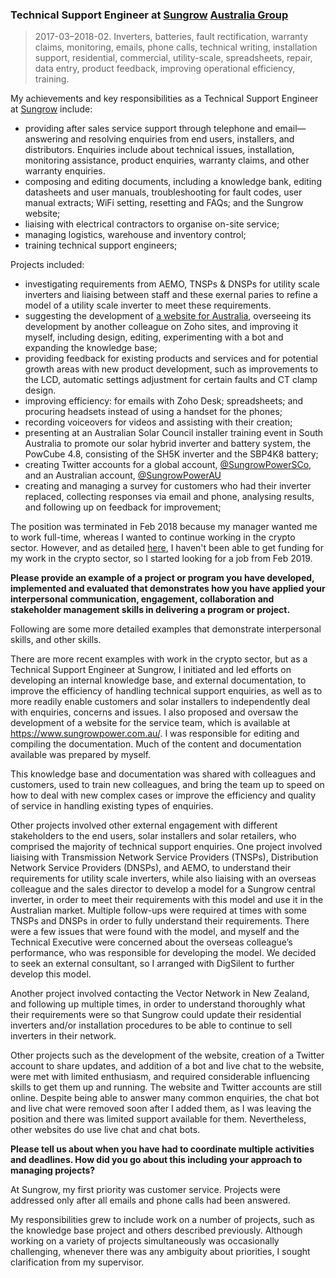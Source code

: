 ### Technical Support Engineer at [Sungrow](https://en.sungrowpower.com/) [Australia Group](https://www.sungrowpower.com.au/)
> 2017-03–2018-02. Inverters, batteries, fault rectification, warranty claims, monitoring, emails, phone calls, technical writing, installation support, residential, commercial, utility-scale, spreadsheets, repair, data entry, product feedback, improving operational efficiency, training.

My achievements and key responsibilities as a Technical Support Engineer at [Sungrow](https://en.sungrowpower.com/) include:
* providing after sales service support through telephone and email—answering and resolving enquiries from end users, installers, and distributors. Enquiries include about technical issues, installation, monitoring assistance, product enquiries, warranty claims, and other warranty enquiries.
* composing and editing documents, including a knowledge bank, editing datasheets and user manuals, troubleshooting for fault codes, user manual extracts; WiFi setting, resetting and FAQs; and the Sungrow website;
* liaising with electrical contractors to organise on-site service;
* managing logistics, warehouse and inventory control;
* training technical support engineers;

Projects included:
* investigating requirements from AEMO, TNSPs & DNSPs for utility scale inverters and liaising between staff and these exernal paries to refine a model of a utility scale inverter to meet these requirements.
* suggesting the development of [a website for Australia](https://www.sungrowpower.com.au/), overseeing its development by another colleague on Zoho sites, and improving it myself, including design, editing, experimenting with a bot and expanding the knowledge base;
* providing feedback for existing products and services and for potential growth areas with new product development, such as improvements to the LCD, automatic settings adjustment for certain faults and CT clamp design.
* improving efficiency: for emails with Zoho Desk; spreadsheets; and procuring headsets instead of using a handset for the phones;
* recording voiceovers for videos and assisting with their creation;
* presenting at an Australian Solar Council installer training event in South Australia to promote our solar hybrid inverter and battery system, the PowCube 4.8, consisting of the SH5K inverter and the SBP4K8 battery;
* creating Twitter accounts for a global account, [@SungrowPowerSCo](https://twitter.com/sungrowpowersco), and an Australian account, [@SungrowPowerAU](https://twitter.com/SungrowPowerAU)
* creating and managing a survey for customers who had their inverter replaced, collecting responses via email and phone, analysing results, and following up on feedback for improvement;

<!--I have a timesheet, but it is probably best to treat that as confidential information as it includes remunerative info, while it has limited additional info, if any, about the tasks I have completed.-->
The position was terminated in Feb 2018 because my manager wanted me to work full-time, whereas I wanted to continue working in the crypto sector. However, and as detailed [here](crypto-industry-experience.md#reason-for-ending-gossipsub-and-ethereum-20-development), I haven't been able to get funding for my work in the crypto sector, so I started looking for a job from Feb 2019.

**Please provide an example of a project or program you have developed, implemented and evaluated that demonstrates how you have applied your interpersonal communication, engagement, collaboration and stakeholder management skills in delivering a program or project.** 

Following are some more detailed examples that demonstrate interpersonal skills, and other skills.

There are more recent examples with work in the crypto sector, but as a Technical Support Engineer at Sungrow, I initiated and led efforts on developing an internal knowledge base, and external documentation, to improve the efficiency of handling technical support enquiries, as well as to more readily enable customers and solar installers to independently deal with enquiries, concerns and issues. I also proposed and oversaw the development of a website for the service team, which is available at https://www.sungrowpower.com.au/. I was responsible for editing and compiling the documentation. Much of the content and documentation available was prepared by myself.

This knowledge base and documentation was shared with colleagues and customers, used to train new colleagues, and bring the team up to speed on how to deal with new complex cases or improve the efficiency and quality of service in handling existing types of enquiries.

Other projects involved other external engagement with different stakeholders to the end users, solar installers and solar retailers, who comprised the majority of technical support enquiries. One project involved liaising with Transmission Network Service Providers (TNSPs), Distribution Network Service Providers (DNSPs), and AEMO, to understand their requirements for utility scale inverters, while also liaising with an overseas colleague and the sales director to develop a model for a Sungrow central inverter, in order to meet their requirements with this model and use it in the Australian market. Multiple follow-ups were required at times with some TNSPs and DNSPs in order to fully understand their requirements. There were a few issues that were found with the model, and myself and the Technical Executive were concerned about the overseas colleague’s performance, who was responsible for developing the model. We decided to seek an external consultant, so I arranged with DigSilent to further develop this model.

Another project involved contacting the Vector Network in New Zealand, and following up multiple times, in order to understand thoroughly what their requirements were so that Sungrow could update their residential inverters and/or installation procedures to be able to continue to sell inverters in their network.

Other projects such as the development of the website, creation of a Twitter account to share updates, and addition of a bot and live chat to the website, were met with limited enthusiasm, and required considerable influencing skills to get them up and running. The website and Twitter accounts are still online. Despite being able to answer many common enquiries, the chat bot and live chat were removed soon after I added them, as I was leaving the position and there was limited support available for them. Nevertheless, other websites do use live chat and chat bots.

**Please tell us about when you have had to coordinate multiple activities and deadlines. How did you go about this including your approach to managing projects?**

At Sungrow, my first priority was customer service. Projects were addressed only after all emails and phone calls had been answered.

My responsibilities grew to include work on a number of projects, such as the knowledge base project and others described previously. Although working on a variety of projects simultaneously was occasionally challenging, whenever there was any ambiguity about priorities, I sought clarification from my supervisor.
